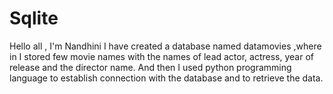 # Sqlite
Hello all , I'm Nandhini
I have created a database named datamovies ,where in I stored few movie names with the names of lead actor, actress, year of release and the director name.
 And then I used python programming language to establish connection with the database and to  retrieve the data.
